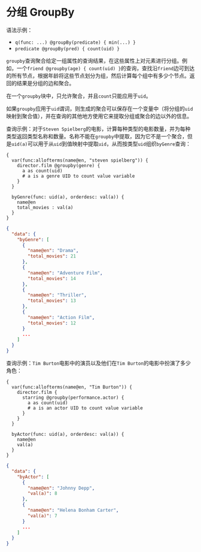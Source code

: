 # 分组 GroupBy

语法示例：
* `q(func: ...) @groupBy(predicate) { min(...) }`
* `predicate @groupBy(pred) { count(uid) }`

`groupby`查询聚合给定一组属性的查询结果，在这些属性上对元素进行分组。例如，一个`friend @groupby(age) { count(uid) }`的查询，查找沿`friend`边可到达的所有节点，根据年龄将这些节点划分为组，然后计算每个组中有多少个节点。返回的结果是分组的边和聚合。

在一个`groupby`块中，只允许聚合，并且`count`只能应用于`uid`。

如果`groupby`应用于`uid`谓词，则生成的聚合可以保存在一个变量中（将分组的`uid`映射到聚合值），并在查询的其他地方使用它来提取分组或聚合的边以外的信息。

查询示例：对于`Steven Spielberg`的电影，计算每种类型的电影数量，并为每种类型返回类型名称和数量。名称不能在`groupby`中提取，因为它不是一个聚合，但是`uid(a)`可以用于从`uid`到值映射中提取`uid`，从而按类型`uid`组织`byGenre`查询：

``` dql
{
  var(func:allofterms(name@en, "steven spielberg")) {
    director.film @groupby(genre) {
      a as count(uid)
      # a is a genre UID to count value variable
    }
  }

  byGenre(func: uid(a), orderdesc: val(a)) {
    name@en
    total_movies : val(a)
  }
}
```

``` json 
{
  "data": {
    "byGenre": [
      {
        "name@en": "Drama",
        "total_movies": 21
      },
      {
        "name@en": "Adventure Film",
        "total_movies": 14
      },
      {
        "name@en": "Thriller",
        "total_movies": 13
      },
      {
        "name@en": "Action Film",
        "total_movies": 12
      }
      ...
    ]
  }
}
```

查询示例：`Tim Burton`电影中的演员以及他们在`Tim Burton`的电影中扮演了多少角色：

``` dql
{
  var(func:allofterms(name@en, "Tim Burton")) {
    director.film {
      starring @groupby(performance.actor) {
        a as count(uid)
        # a is an actor UID to count value variable
      }
    }
  }

  byActor(func: uid(a), orderdesc: val(a)) {
    name@en
    val(a)
  }
}
```

``` json 
{
  "data": {
    "byActor": [
      {
        "name@en": "Johnny Depp",
        "val(a)": 8
      },
      {
        "name@en": "Helena Bonham Carter",
        "val(a)": 7
      }
      ...
    ]
  }
}
```